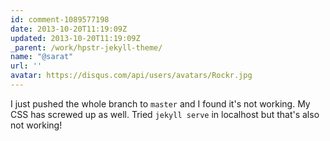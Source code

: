 ```yaml
---
id: comment-1089577198
date: 2013-10-20T11:19:09Z
updated: 2013-10-20T11:19:09Z
_parent: /work/hpstr-jekyll-theme/
name: "@sarat"
url: ''
avatar: https://disqus.com/api/users/avatars/Rockr.jpg
---
```


I just pushed the whole branch to `master` and I found it's not working.
My CSS has screwed up as well. Tried `jekyll serve` in localhost but that's also
not working!
